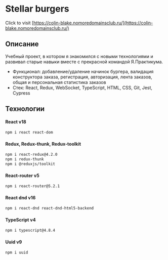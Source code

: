 # Stellar burgers

Click to visit [https://colin-blake.nomoredomainsclub.ru/](https://colin-blake.nomoredomainsclub.ru/)

## Описание

Учебный проект, в котором я знакомился с новыми технологиями и развивал старые навыки вместе с прекрасной командой Я.Практикума.

* Функционал: добавление/удаление начинок бургера, валидация конструктора заказа, регистрация, авторизация, лента заказов, общая и персональная статистика заказов
* Стек: React, Redux, WebSocket, TypeScript, HTML, CSS, Git, Jest, Cypress

## Технологии

#### React v18
```bash
npm i react react-dom
```

#### Redux, Redux-thunk, Redux-toolkit
```bash
npm i react-redux@4.2.0
npm i redux-thunk
npm i @reduxjs/toolkit
```

#### React-router v5
```bash
npm i react-router@5.2.1
```

#### React dnd v16
```bash
npm i react-dnd react-dnd-html5-backend
```

#### TypeScript v4
```bash
npm i typescript@4.8.4
```

#### Uuid v9
```bash
npm i uuid
```
